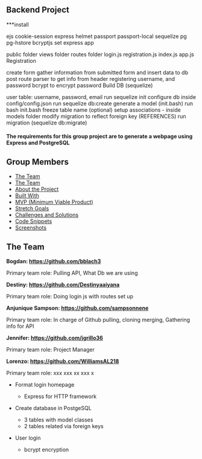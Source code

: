 ## Backend Project
***install 

ejs
cookie-session
express
helmet
passport passport-local
sequelize
pg pg-hstore
bcryptjs
set express app

public folder
views folder
routes folder
login.js
registration.js
index.js
app.js
Registration

create form
gather information from submitted form and insert data to db
post route
parser to get info from header
registering username, and password
bcrypt to encrypt password
Build DB (sequelize)

user table: username, password, email
run sequelize init
configure db inside config/config.json
run sequelize db:create
generate a model (init.bash)
run bash init.bash
freeze table name (optional)
setup associations - inside models folder
modify migration to reflect foreign key (REFERENCES)
run migration (sequelize db:migrate)








#### The requirements for this group project are to generate a webpage using Express and PostgreSQL

## Group Members
* [The Team](#the-team) 
* [The Team](#the-team)
* [About the Project](#about-the-project)   
* [Built With](#built-with)               
* [MVP (Minimum Viable Product)](#mvp-minimum-viable-product)
* [Stretch Goals](#stretch-goals)
* [Challenges and Solutions](#challenges-and-solutions)
* [Code Snippets](#code-snippets)
* [Screenshots](#screenshots)


## The Team

<strong> Bogdan: https://github.com/bblach3 </strong>

Primary team role: Pulling API, What Db we are using

<strong> Destiny: https://github.com/Destinyaaiyana </strong>

Primary team role: Doing login js with routes set up

<strong> Anjunique Sampson: https://github.com/sampsonnene </strong>

Primary team role: In charge of Github pulling, cloning merging, Gathering info for API

<strong> Jennifer: https://github.com/jgrillo36 </strong>

Primary team role: Project Manager

<strong> Lorenzo: https://github.com/WilliamsAL218 </strong>

Primary team role: xxx xxx xx xxx x


- Format login homepage
     * Express for HTTP framework

- Create database in PostgeSQL
     * 3 tables with model classes
     * 2 tables related via foreign keys

- User login
     * bcrypt encryption

